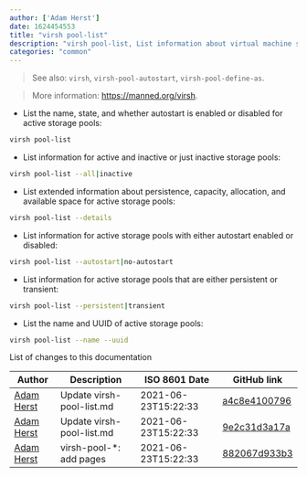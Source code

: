 ```yaml
---
author: ['Adam Herst']
date: 1624454553
title: "virsh pool-list"
description: "virsh pool-list, List information about virtual machine storage pools."
categories: "common"
---
```

> See also: `virsh`, `virsh-pool-autostart`, `virsh-pool-define-as`.

> More information: <https://manned.org/virsh>.

- List the name, state, and whether autostart is enabled or disabled for active storage pools:

```bash
virsh pool-list
```

- List information for active and inactive or just inactive storage pools:

```bash
virsh pool-list --all|inactive
```

- List extended information about persistence, capacity, allocation, and available space for active storage pools:

```bash
virsh pool-list --details
```

- List information for active storage pools with either autostart enabled or disabled:

```bash
virsh pool-list --autostart|no-autostart
```

- List information for active storage pools that are either persistent or transient:

```bash
virsh pool-list --persistent|transient
```

- List the name and UUID of active storage pools:

```bash
virsh pool-list --name --uuid
```
List of changes to this documentation


Author | Description | ISO 8601 Date | GitHub link
------|-----|-----|-----
[Adam Herst](mailto:adamherst@adamherst.com) | Update virsh-pool-list.md | 2021-06-23T15:22:33 | [a4c8e4100796](https://github.com/tldr-pages/tldr/commit/a4c8e41007966f7b2734d03249fb69ccf66cecba)
[Adam Herst](mailto:adamherst@adamherst.com) | Update virsh-pool-list.md | 2021-06-23T15:22:33 | [9e2c31d3a17a](https://github.com/tldr-pages/tldr/commit/9e2c31d3a17a8ab888f1eaa08902d6050159147f)
[Adam Herst](mailto:adamherst@adamherst.com) | virsh-pool-*: add pages | 2021-06-23T15:22:33 | [882067d933b3](https://github.com/tldr-pages/tldr/commit/882067d933b3bdedb1e9729d1c4743c2e56581f3)

